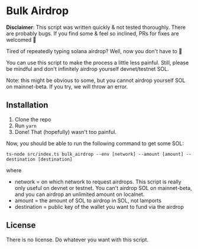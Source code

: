 # Bulk Airdrop

**Disclaimer**: This script was written quickly & not tested thoroughly. There are probably bugs. If you find some & feel so inclined, PRs for fixes are welcomed 🙂

Tired of repeatedly typing solana airdrop? Well, now you don't have to 🤝

You can use this script to make the process a little less painful. Still, please be mindful and don't infinitely airdrop yourself devnet/testnet SOL.

Note: this might be obvious to some, but you cannot airdrop yourself SOL on mainnet-beta. If you try, we will throw an error.

## Installation

1. Clone the repo
2. Run `yarn`
3. Done! That (hopefully) wasn't too painful.

Now, you should be able to run the following command to get some SOL:

```
ts-node src/index.ts bulk_airdrop --env [network] --amount [amount] --destination [destination]
```

where

* network = on which network to request airdrops. This script is really only useful on devnet or testnet. You can't airdrop SOL on mainnet-beta, and you can airdrop an unlimited amount on localnet.
* amount = the amount of SOL to airdrop in SOL, not lamports
* destination = public key of the wallet you want to fund via the airdrop

## License

There is no license. Do whatever you want with this script.
